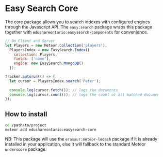 Easy Search Core
=====================

The core package allows you to search indexes with configured engines through the Javascript API. The `easy:search` package wraps this package together with `edushareontario:easysearch-components` for convenience. 

```javascript
// On Client and Server
let Players = new Meteor.Collection('players'),
  PlayersIndex = new EasySearch.Index({
    collection: Players,
    fields: ['name'],
    engine: new EasySearch.MongoDB()
  });

Tracker.autorun(() => {
  let cursor = PlayersIndex.search('Peter');
  
  console.log(cursor.fetch()); // logs the documents
  console.log(cursor.count()); // logs the count of all matched documents
});
```

## How to install

```sh
cd /path/to/project
meteor add edushareontario:easysearch-core
```

NB: This package will use the `erasaur:meteor-lodash` package if it is already installed in your application, else it will fallback to the standard Meteor `underscore` package.

